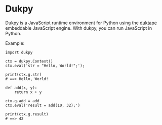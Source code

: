# Dukpy

Dukpy is a JavaScript runtime environment for Python using the
[duktape](http://duktape.org/) embeddable JavaScript engine. With
dukpy, you can run JavaScript in Python.

Example:

    import dukpy

    ctx = dukpy.Context()
    ctx.eval('str = "Hello, World!";');

    print(ctx.g.str)
    # ==> Hello, World!

    def add(x, y):
        return x + y

    ctx.g.add = add
    ctx.eval('result = add(10, 32);')

    print(ctx.g.result)
    # ==> 42

